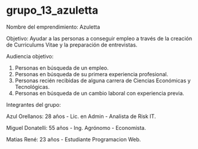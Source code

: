 # grupo_13_azuletta

Nombre del emprendimiento: Azuletta

Objetivo: Ayudar a las personas a conseguir empleo a través de la creación de Curriculums Vitae y la preparación de entrevistas. 

Audiencia objetivo: 
1. Personas en búsqueda de un empleo. 
2. Personas en búsqueda de su primera experiencia profesional. 
3. Personas recién recibidas de alguna carrera de Ciencias Económicas y Tecnológicas. 
4. Personas en búsqueda de un cambio laboral con experiencia previa.


Integrantes del grupo:

Azul Orellanos: 28 años - Lic. en Admin - Analista de Risk IT.

Miguel Donatelli: 55 años - Ing. Agrónomo - Economista. 

Matias René: 23 años - Estudiante Programacion Web.
